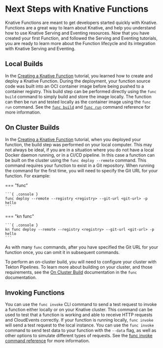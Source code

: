 # Next Steps with Knative Functions

Knative Functions are meant to get developers started quickly with Knative.
Functions are a great way to learn about Knative, and help you understand
how to use Knative Serving and Eventing resources. Now that you have created
your first Function, and followed the Serving and Eventing tutorials, you
are ready to learn more about the Function lifecycle and its integration
with Knative Serving and Eventing.

## Local Builds

In the [Creating a Knative Function](./creating-function.md) tutorial, you
learned how to create and deploy a Knative Function. During the deployment,
your function source code was built into an OCI container image before being
pushed to a container registry. This build step can be performed directly
using the `func build` command to simply build and store the image locally.
The function can then be run and tested locally as the container image using
the `func run` command. See the
[`func build`](https://github.com/knative-sandbox/kn-plugin-func/blob/main/docs/reference/func_build.md)
and
[`func run`](https://github.com/knative-sandbox/kn-plugin-func/blob/main/docs/reference/func_run.md)
command reference for more information.

## On Cluster Builds

In the [Creating a Knative Function](./creating-function.md) tutorial, when
you deployed your function, the build step was performed on your local computer.
This may not always be ideal, if you are in a situation where you do not have
a local Docker daemon running, or in a CI/CD pipeline. In this case a function
can be built on the cluster using the `func deploy --remote` command. This command
requires your function to exist in a Git repository. When running the command
for the first time, you will need to specify the Git URL for your function. For
example:

=== "func"

    ```{ .console }
    func deploy --remote --registry <registry> --git-url <git-url> -p hello
    ```

=== "kn func"

    ```{ .console }
    kn func deploy --remote --registry <registry> --git-url <git-url> -p hello
    ```

As with many `func` commands, after you have specified the Git URL for your
function once, you can omit it in subsequent commands.

To perform an on-cluster build, you will need to configure your cluster with
Tekton Pipelines. To learn more about building on your cluster, and those
requirements, see the
[On Cluster Build](https://github.com/knative-sandbox/kn-plugin-func/blob/main/docs/reference/on_cluster_build.md) documentation
in the `func` documentation.

## Invoking Functions

You can use the `func invoke` CLI command to send a test request to invoke a
function either locally or on your Knative cluster. This command can be used
to test that a function is working and able to receive HTTP requests and
CloudEvents correctly. If your function is running locally, `func invoke`
will send a test request to the local instance. You can use the `func invoke`
command to send test data to your function with the `--data` flag, as well as
other options to simulate different types of requests. See the
[func invoke command reference](https://github.com/knative-sandbox/kn-plugin-func/blob/main/docs/reference/func_invoke.md)
for more information.
